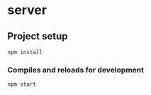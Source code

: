 # server

## Project setup

```
npm install
```

### Compiles and reloads for development

```
npm start
```
